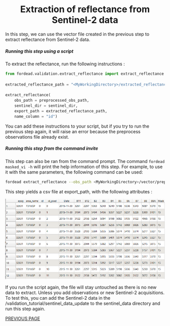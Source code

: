 # <div align="center"> Extraction of reflectance from Sentinel-2 data </div>

In this step, we can use the vector file created in the previous step to extract reflectance from Sentinel-2 data.

##### Running this step using a script

To extract the reflectance, run the following instructions :

```python
from fordead.validation.extract_reflectance import extract_reflectance

extracted_reflectance_path = "<MyWorkingDirectory>/extracted_reflectance.csv"

extract_reflectance(
	obs_path = preprocessed_obs_path,
	sentinel_dir = sentinel_dir, 
	export_path = extracted_reflectance_path,
	name_column = "id")

```

You can add these instructions to your script, but if you try to run the previous step again, it will raise an error because the preprocess observations file already exist.

##### Running this step from the command invite

This step can also be ran from the command prompt. The command `fordead masked_vi -h` will print the help information of this step. For example, to use it with the same parameters, the following command can be used:
```bash
fordead extract_reflectance --obs_path <MyWorkingDirectory>/vector/preprocessed_obs_tuto.shp --sentinel_dir <MyWorkingDirectory>/sentinel_data/validation_tutorial/sentinel_data/ --export_path <MyWorkingDirectory>/extracted_reflectance.csv --name_column id
```

This step yields a csv file at export_path, with the following attributes : 

![extracted_reflectance](Figures/extracted_reflectance.png "extracted_reflectance")

If you run the script again, the file will stay untouched as there is no new data to extract. Unless you add observations or new Sentinel-2 acquisitions.
To test this, you can add the Sentinel-2 data in the <MyWorkingDirectory>/validation_tutorial/sentinel_data_update to the sentinel_data directory and run this step again.

[PREVIOUS PAGE](https://fordead.gitlab.io/fordead_package/docs/Tutorials/Validation/01_preprocessing_observations)

